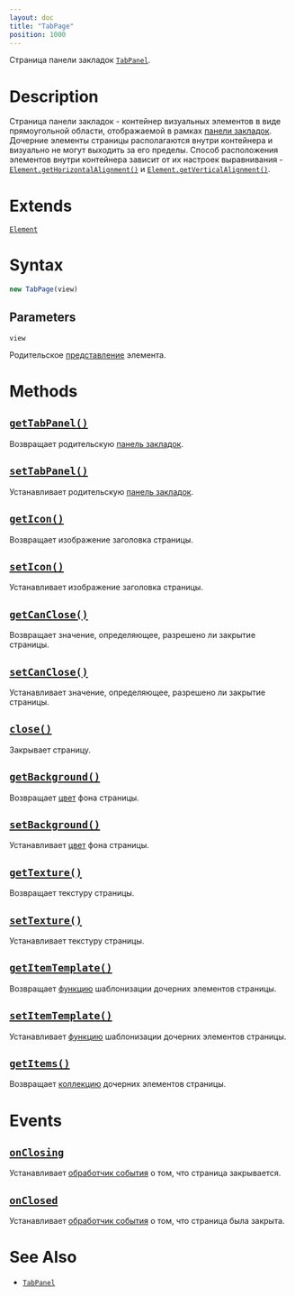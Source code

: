 ```yaml
---
layout: doc
title: "TabPage"
position: 1000
---
```


Страница панели закладок [`TabPanel`](../).

# Description

Страница панели закладок - контейнер визуальных элементов в виде прямоугольной области, отображаемой
в рамках [панели закладок](../). Дочерние элементы страницы располагаются внутри контейнера и визуально
не могут выходить за его пределы. Способ расположения элементов внутри контейнера зависит от их настроек
выравнивания - [`Element.getHorizontalAlignment()`](../../../KeyConcepts/Element/Element.getHorizontalAlignment/)
и [`Element.getVerticalAlignment()`](../../../KeyConcepts/Element/Element.getVerticalAlignment/).

# Extends

[`Element`](../../../KeyConcepts/Element/)

# Syntax

```js
new TabPage(view)
```

## Parameters

`view`

Родительское [представление](../../../KeyConcepts/View/) элемента.

# Methods

## [`getTabPanel()`](TabPage.getTabPanel/)

Возвращает родительскую [панель закладок](../).

## [`setTabPanel()`](TabPage.setTabPanel/)

Устанавливает родительскую [панель закладок](../).

## [`getIcon()`](TabPage.getIcon/)

Возвращает изображение заголовка страницы.

## [`setIcon()`](TabPage.setIcon/)

Устанавливает изображение заголовка страницы.

## [`getCanClose()`](TabPage.getCanClose/)

Возвращает значение, определяющее, разрешено ли закрытие страницы.

## [`setCanClose()`](TabPage.setCanClose/)

Устанавливает значение, определяющее, разрешено ли закрытие страницы.

## [`close()`](TabPage.close/)

Закрывает страницу.

## [`getBackground()`](TabPage.getBackground/)

Возвращает [цвет](../../../KeyConcepts/Style/ColorStyle/) фона страницы.

## [`setBackground()`](TabPage.setBackground/)

Устанавливает [цвет](../../../KeyConcepts/Style/ColorStyle/) фона страницы.

## [`getTexture()`](TabPage.getTexture/)

Возвращает текстуру страницы.

## [`setTexture()`](TabPage.setTexture/)

Устанавливает текстуру страницы.

## [`getItemTemplate()`](TabPage.getItemTemplate/)

Возвращает [функцию](../../../KeyConcepts/Script/) шаблонизации дочерних элементов страницы.

## [`setItemTemplate()`](TabPage.setItemTemplate/)

Устанавливает [функцию](../../../KeyConcepts/Script/) шаблонизации дочерних элементов страницы.

## [`getItems()`](TabPage.getItems/)

Возвращает [коллекцию](../../../KeyConcepts/Collection/) дочерних элементов страницы.

# Events

## [`onClosing`](TabPage.onClosing/)

Устанавливает [обработчик события](../../../KeyConcepts/Script/) о том, что страница закрывается.

## [`onClosed`](TabPage.onClosed/)

Устанавливает [обработчик события](../../../KeyConcepts/Script/) о том, что страница была закрыта.

# See Also

* [`TabPanel`](../)

